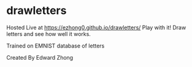 # drawletters

Hosted Live at https://ezhong0.github.io/drawletters/
Play with it!
Draw letters and see how well it works.

Trained on EMNIST database of letters

Created By
Edward Zhong
